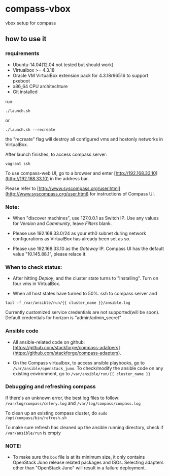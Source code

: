 # compass-vbox
vbox setup for compass

## how to use it

### requirements

* Ubuntu-14.04(12.04 not tested but should work)
* Virtualbox >= 4.3.18
* Oracle VM VirtualBox extension pack for 4.3.18r96516 to support pxeboot
* x86_64 CPU architechture
* Git installed

run:

```
./launch.sh
```

or 

```
./launch.sh --recreate
```

the "recreate" flag will destroy all configured vms and hostonly networks in VirtualBox.

After launch finishes, to access compass server:

```
vagrant ssh
```

To use compass-web UI, go to a browser and enter [http://192.168.33.10](http://192.168.33.10) in the address bar.

Please refer to [http://www.syscompass.org/user.html](http://www.syscompass.org/user.html) for instructions of Compass UI.

### Note:

* When "discover machines", use 127.0.0.1 as Switch IP. Use any values for *Version* and *Community*, leave *Filters* blank.

* Please use 192.168.33.0/24 as your eth0 subnet during network configurations as VirtualBox has already been set as so.

* Please use 192.168.33.10 as the *Gateway* IP. Compass UI has the default value "10.145.88.1", please relace it.

### When to check status:

* After hitting *Deploy*, and the cluster state turns to "Installing". Turn on four vms in VirtualBox.

* When all host states have turned to 50%. ssh to compass server and

```
tail -f /var/ansible/run/{{ cluster_name }}/ansible.log

```

Currently customized service credentials are not supported(will be soon). Default credentials for horizon is "admin/admin_secret"

### Ansible code

* All ansible-related code on github: [https://github.com/stackforge/compass-adatpers](https://github.com/stackforge/compass-adapters).

* On the Compass virtualbox, to access ansible playbooks, go to ```/var/ansible/openstack_juno```. To check/modify the ansible code on any existing environment, go to ```/var/ansible/run/{{ cluster_name }}```

### Debugging and refreshing compass

If there's an unknown error, the best log files to follow: ```/var/log/compass/celery.log``` and ```/var/log/compass/compass.log```

To clean up an existing compass cluster, do ```sudo /opt/compass/bin/refresh.sh```

To make sure refresh has cleaned up the ansible running directory, check if ```/var/ansible/run``` is empty

### NOTE:

* To make sure the `box` file is at its minimum size, it only contains OpenStack Juno release related packages and ISOs. Selecting adapters other than "OpenStack Juno" will result in a failure deployment.
